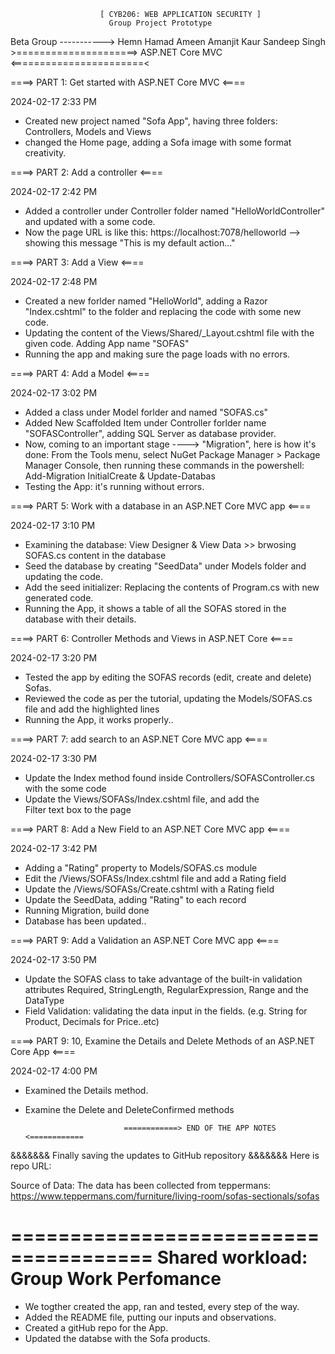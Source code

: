 					    [ CYB206: WEB APPLICATION SECURITY ]
						  Group Project Prototype
Beta Group
----------->
Hemn Hamad Ameen
Amanjit Kaur 
Sandeep Singh
		 		>=====================> ASP.NET Core MVC <=======================< 

						     

====> PART 1: Get started with ASP.NET Core MVC <====
 
2024-02-17 2:33 PM

- Created new project named "Sofa App", having three folders: Controllers, Models and Views
- changed the Home page, adding a Sofa image with some format creativity.

 
====> PART 2: Add a controller <====

2024-02-17 2:42 PM

- Added a controller under Controller folder named "HelloWorldController" and updated with a some code.
- Now the page URL is like this: https://localhost:7078/helloworld --> showing this message "This is my default action..."


====> PART 3: Add a View <====

2024-02-17 2:48 PM

- Created a new forlder named "HelloWorld", adding a Razor "Index.cshtml" to the folder and replacing the code with some new code. 
- Updating the content of the Views/Shared/_Layout.cshtml file with the given code. Adding App name "SOFAS"
- Running the app and making sure the page loads with no errors. 


====> PART 4: Add a Model <====

2024-02-17 3:02 PM

- Added a class under Model forlder and named "SOFAS.cs"
- Added New Scaffolded Item under Controller forlder name "SOFASController", adding SQL Server as database provider.
- Now, coming to an important stage ----> "Migration", here is how it's done:
From the Tools menu, select NuGet Package Manager > Package Manager Console, then running these commands in the powershell: Add-Migration InitialCreate & Update-Databas
- Testing the App: it's running without errors.


====> PART 5: Work with a database in an ASP.NET Core MVC app <====

2024-02-17 3:10 PM

- Examining the database: View Designer & View Data >> brwosing SOFAS.cs content in the database
- Seed the database by creating "SeedData" under Models folder and updating the code. 
- Add the seed initializer: Replacing the contents of Program.cs with new generated code.
- Running the App, it shows a table of all the SOFAS stored in the database with their details.


====> PART 6: Controller Methods and Views in ASP.NET Core <====

2024-02-17 3:20 PM

- Tested the app by editing the SOFAS records (edit, create and delete) Sofas.
- Reviewed the code as per the tutorial, updating the Models/SOFAS.cs file and add the highlighted lines
- Running the App, it works properly..

====> PART 7: add search to an ASP.NET Core MVC app <====

2024-02-17 3:30 PM

- Update the Index method found inside Controllers/SOFASController.cs with the some code
- Update the Views/SOFASs/Index.cshtml file, and add the <form> Filter text box to the page


====> PART 8: Add a New Field to an ASP.NET Core MVC app <====

2024-02-17 3:42 PM

- Adding a "Rating" property to Models/SOFAS.cs module
- Edit the /Views/SOFASs/Index.cshtml file and add a Rating field
- Update the /Views/SOFASs/Create.cshtml with a Rating field
- Update the SeedData, adding "Rating" to each record
- Running Migration, build done
- Database has been updated..


====> PART 9: Add a Validation an ASP.NET Core MVC app <====

2024-02-17 3:50 PM

- Update the SOFAS class to take advantage of the built-in validation attributes Required, StringLength, RegularExpression, Range and the DataType
- Field Validation: validating the data input in the fields. (e.g. String for Product, Decimals for Price..etc)


====> PART 9: 10, Examine the Details and Delete Methods of an ASP.NET Core App <====
				
2024-02-17 4:00 PM

- Examined the Details method.
- Examine the Delete and DeleteConfirmed methods

							============> END OF THE APP NOTES <============ 


&&&&&&& Finally saving the updates to GitHub repository &&&&&&&
Here is repo URL: 


Source of Data: The data has been collected from teppermans:
https://www.teppermans.com/furniture/living-room/sofas-sectionals/sofas


======================================
Shared workload: Group Work Perfomance
======================================
- We togther created the app, ran and tested, every step of the way.
- Added the README file, putting our inputs and observations.
- Created a gitHub repo for the App. 
- Updated the databse with the Sofa products. 
